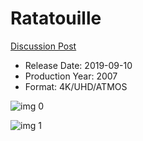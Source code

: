 # Ratatouille

[Discussion Post](https://www.avsforum.com/threads/bass-eq-for-filtered-movies.2995212/post-58544408)

* Release Date: 2019-09-10
* Production Year: 2007
* Format: 4K/UHD/ATMOS

![img 0](https://i.imgur.com/8pAJdPO.jpg)

![img 1](https://i.imgur.com/6hStNnP.png)

